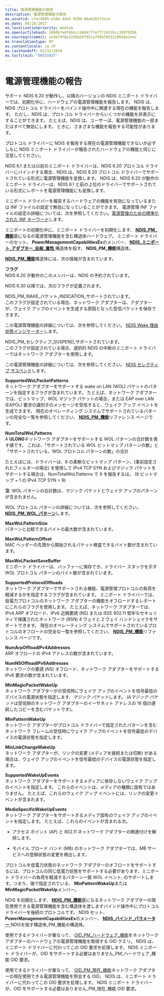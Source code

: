 ```yaml
---
title: 電源管理機能の報告
description: 電源管理機能の報告
ms.assetid: cfacd885-e18a-44a5-939d-88e62b573ace
ms.date: 04/20/2017
ms.localizationpriority: medium
ms.openlocfilehash: 2060b7e8f6bbccb684f77e77719155cc350f92b8
ms.sourcegitcommit: a33b7978e22d5bb9f65ca7056f955319049a2e4c
ms.translationtype: MT
ms.contentlocale: ja-JP
ms.lasthandoff: 01/31/2019
ms.locfileid: "56531937"
---
```

# <a name="reporting-power-management-capabilities"></a>電源管理機能の報告





サポート NDIS 6.20 が動作し、以降のバージョンの NDIS ミニポート ドライバーでは、初期化中に、ハードウェアの電源管理機能を報告します。 NDIS は、NDIS プロトコル ドライバーをバインド操作中に関連する現在の機能を報告します。 ただし、NDIS は、プロトコル ドライバーからいくつかの機能を非表示にすることができます。 たとえば、NDIS は、ユーザーは、電源管理機能の一部またはすべて無効にします。 ときに、さまざまな機能を報告する可能性があります。

プロトコル ドライバーに NDIS を報告する現在の電源管理機能できないが必ずしもに NDIS ミニポート ドライバーが報告されたハードウェアの機能と同じに注意してください。

NDIS 6.1 または以前のミニポート ドライバーは、NDIS 6.20 プロトコル ドライバーにバインドする場合、NDIS は、NDIS 6.20 プロトコル ドライバーでサポートされている形式に電源管理機能を変換します。 NDIS は、NDIS 6.20 が動作のミニポート ドライバーは、NDIS 6.1 と前の上位のドライバーでサポートされている形式にレポートを電源管理機能にも変換します。

ミニポート ドライバーを報告するハードウェアの機能を有効になっているまたは INF ファイルの設定で無効になっていることができます。 電源管理 INF ファイルの設定の詳細については、次を参照してください。[電源管理のための標準化された INF キーワード](standardized-inf-keywords-for-power-management.md)します。

ミニポートの初期化中に、ミニポート ドライバーを初期化します、 [ **NDIS\_PM\_機能**](https://msdn.microsoft.com/library/windows/hardware/ff566748)基になるの電源管理機能を含む構造体ハードウェア。 ミニポート ドライバーのセット、 **PowerManagementCapabilitiesEx**のメンバー、 [ **NDIS\_ミニポート\_アダプター\_全般\_属性** ](https://msdn.microsoft.com/library/windows/hardware/ff565923)構造体を指す、 **NDIS\_PM\_機能**構造体。

[ **NDIS\_PM\_機能**](https://msdn.microsoft.com/library/windows/hardware/ff566748)構造体には、次の情報が含まれています。

**フラグ**  
NDIS 6.20 が動作のこのメンバーは、NDIS の予約されています。

NDIS 6.30 以降では、次のフラグが定義されます。

<a href="" id="ndis-pm-wake-packet-indication-supported"></a>NDIS\_PM\_WAKE\_パケット\_INDICATION\_サポートされています。  
このフラグが設定されている場合、ネットワーク アダプターは、アダプターが、ウェイク アップのイベントを生成する原因となった受信パケットを保存できます。

この電源管理機能の詳細については、次を参照してください。 [NDIS Wake 理由状態インジケーター](ndis-wake-reason-status-indications.md)します。

<a href="" id="ndis-pm-selective-suspend-supported"></a>NDIS\_PM\_セレクティブ\_SUSPEND\_サポートされています。  
このフラグが設定されている場合、選択的 NDIS の中断のミニポート ドライバーではネットワーク アダプターを使用します。

この電源管理機能の詳細については、次を参照してください。 [NDIS セレクティブ サスペンド](ndis-selective-suspend.md)します。

<a href="" id="supportedwolpacketpatterns"></a>**SupportedWoLPacketPatterns**  
ネットワーク アダプターをサポートする wake on LAN (WOL) パケットのパターンを指定するフラグが含まれています。 たとえば、ネットワーク アダプターでは、ビットマップ、WOL マジック パケットの場合、または EAP over LAN (EAPOL) 要求の識別子のメッセージを受信すると、ウェイク アップ イベントを生成できます。 現在のオペレーティング システムでサポートされているパターンの完全な一覧を参照してください、 [ **NDIS\_PM\_機能**](https://msdn.microsoft.com/library/windows/hardware/ff566748)リファレンス ページです。

<a href="" id="numtotalwolpatterns"></a>**NumTotalWoLPatterns**  
A **ULONG**ネットワーク アダプターをサポートする WOL パターンの合計数を表す値です。 これは、「サポートされている WOL ビットマップ パターンの数」と「サポートされている、WOL プロトコル パターンの数」の合計

たとえばには、ドライバーは、8 の柔軟なビットマップ パターン、(事前設定されたフィルターの場合) を使用して IPv4 TCP SYN およびマジック パケットをサポートする場合は、NumTotalWoLPatterns で 9 を報告するは。 (8 ビットマップ + 1 の IPv4 TCP SYN = 9)

**注**  WOL パターンの合計数は、マジック パケットとウェイク アップのパターンが含まれません。

 

WOL プロトコル パターンの詳細については、次を参照してください。 [ **NDIS\_PM\_WOL\_パターン**](https://msdn.microsoft.com/library/windows/hardware/ff566768)します。

<a href="" id="maxwolpatternsize"></a>**MaxWoLPatternSize**  
パターンと比較できるバイトの最大数が含まれています。

<a href="" id="maxwolpatternoffset"></a>**MaxWoLPatternOffset**  
MAC ヘッダーの先頭から開始されるパケット検査できるバイト数が含まれています。

<a href="" id="maxwolpacketsavebuffer"></a>**MaxWoLPacketSaveBuffer**  
ミニポート ドライバーは、バッファーに保存でき、ドライバー スタックを示す WOL プロトコル パターンのバイト数が含まれています。

<a href="" id="supportedprotocoloffloads"></a>**SupportedProtocolOffloads**  
ネットワーク アダプターでサポートされる機能、電源管理プロトコルの負荷を軽減するかを指定するフラグが含まれています。 ミニポート ドライバーでは、低電力プロトコルのネットワーク アダプターの機能をオフロードするレポートにこれらのフラグを使用します。 たとえば、ネットワーク アダプターでは、IPv4 ARP オフロード、IPv6 近隣要請 (NS) または IEEE 802.11 堅牢なセキュリティで保護されたネットワーク (RSN) 4 ウェイと 2 ウェイ ハンドシェイクをサポートできます。 現在のオペレーティング システムでサポートされているプロトコルのオフロードの完全な一覧を参照してください、 [ **NDIS\_PM\_機能**](https://msdn.microsoft.com/library/windows/hardware/ff566748)リファレンス ページです。

<a href="" id="numarpoffloadipv4addresses"></a>**NumArpOffloadIPv4Addresses**  
ARP オフロードの IPv4 アドレスの数が含まれています。

<a href="" id="numnsoffloadipv6addresses"></a>**NumNSOffloadIPv6Addresses**  
ネットワークの要請 (NS) オフロード、ネットワーク アダプターをサポートする IPv6 要求の数が含まれています。

<a href="" id="minmagicpacketwakeup"></a>**MinMagicPacketWakeUp**  
ネットワーク アダプターがの受信時にウェイク アップのイベントを信号最低のデバイスの電源状態を指定します、*マジック パケット*します。 (A*マジック パケット*は受信側のネットワーク アダプターのイーサネット アドレスの 16 個の連続したコピーを含むパケットです)。

<a href="" id="minpatternwakeup"></a>**MinPatternWakeUp**  
ネットワーク アダプターがプロトコル ドライバーで指定されたパターンを含むネットワーク フレームの受信時にウェイク アップのイベントを信号最低のデバイスの電源状態を指定します。

<a href="" id="minlinkchangewakeup"></a>**MinLinkChangeWakeUp**  
ネットワーク アダプターが、リンクの変更 (メディアを接続または切断) がある場合は、ウェイク アップのイベントを信号最低のデバイスの電源状態を指定します。

<a href="" id="supportedwakeupevents"></a>**SupportedWakeUpEvents**  
ネットワーク アダプターをサポートするメディアに依存しないウェイク アップのイベントを指定します。 これらのイベントは、メディアの種類に固有ではありません。 たとえば、これらのウェイク アップ イベントには、リンクの変更イベントが含まれます。

<a href="" id="mediaspecificwakeupevents"></a>**MediaSpecificWakeUpEvents**  
ネットワーク アダプターをサポートするメディア固有のウェイク アップのイベントを指定します。 たとえば、これらのイベントが含まれる次。

-   アクセス ポイント (AP) と 802.11 ネットワーク アダプターの関連付けを解除します。

-   モバイル ブロード バンド (MB) のネットワーク アダプターでは、MB サービスへの登録状態の変更を検出します。

プロトコルを低電力状態のネットワーク アダプターのオフロードをサポートするには、プロトコルの同じ低電力状態をサポートする必要があります、ミニポート ドライバーの負荷を軽減するパターン一致 WOL イベント; のサポートします。つまり、値で指定されている、 **MinPatternWakeUp**または**MinMagicPacketWakeUp**メンバー。

NDIS を初期化します、 [ **NDIS\_PM\_機能**](https://msdn.microsoft.com/library/windows/hardware/ff566748)基になるネットワーク アダプターの現在使用できる電源管理機能を含む構造体を渡しますバインド操作中にプロトコル ドライバーを後続のプロトコルです。 NDIS セット、 **PowerManagementCapabilitiesEx**のメンバー、 [ **NDIS\_バインド\_パラメーター** ](https://msdn.microsoft.com/library/windows/hardware/ff564832) NDISを指す構造体\_PM\_機能の構造体。

使用できるドライバーが重なって、 [OID\_PM\_ハードウェア\_機能](https://msdn.microsoft.com/library/windows/hardware/ff569767)をネットワーク アダプターのハードウェアの電源管理機能を取得する OID クエリ。 NDIS は、ミニポート ドライバーに代わってこの OID 要求を処理します。 NDIS ミニポート ドライバーが、OID をサポートする必要はありません\_PM\_ハードウェア\_機能 OID 要求。

使用できるドライバーが重なって、 [OID\_PM\_現在\_機能](https://msdn.microsoft.com/library/windows/hardware/ff569765)ネットワーク アダプターの現在使用できる電源管理機能を照会する OID。 NDIS は、ミニポート ドライバーに代わってこの OID 要求を処理します。 NDIS ミニポート ドライバーが、OID をサポートする必要はありません\_PM\_現在\_機能 OID 要求。

 

 





